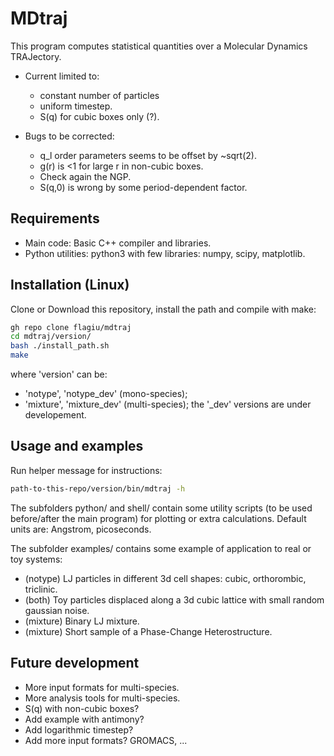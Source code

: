 # MDtraj

This program computes statistical quantities over a Molecular Dynamics TRAJectory.

- Current limited to:
	- constant number of particles
	- uniform timestep.
	- S(q) for cubic boxes only (?).

- Bugs to be corrected:
	- q_l order parameters seems to be offset by ~sqrt(2).
	- g(r) is <1 for large r in non-cubic boxes.
	- Check again the NGP.
	- S(q,0) is wrong by some period-dependent factor.

## Requirements

- Main code: Basic C++ compiler and libraries.
- Python utilities: python3 with few libraries: numpy, scipy, matplotlib.

## Installation (Linux)

Clone or Download this repository, install the path and compile with make:
```bash
gh repo clone flagiu/mdtraj
cd mdtraj/version/
bash ./install_path.sh
make
```
where 'version' can be:
- 'notype', 'notype_dev' (mono-species);
- 'mixture', 'mixture_dev' (multi-species);
the '_dev' versions are under developement.

## Usage and examples

Run helper message for instructions:
```bash
path-to-this-repo/version/bin/mdtraj -h
```

The subfolders python/ and shell/ contain some utility scripts (to be used before/after the main program) for plotting or extra calculations. Default units are: Angstrom, picoseconds.

The subfolder examples/ contains some example of application to real or toy systems:
- (notype) LJ particles in different 3d cell shapes: cubic, orthorombic, triclinic.
- (both) Toy particles displaced along a 3d cubic lattice with small random gaussian noise.
- (mixture) Binary LJ mixture.
- (mixture) Short sample of a Phase-Change Heterostructure.

## Future development

- More input formats for multi-species.
- More analysis tools for multi-species.
- S(q) with non-cubic boxes?
- Add example with antimony?
- Add logarithmic timestep?
- Add more input formats? GROMACS, ...
